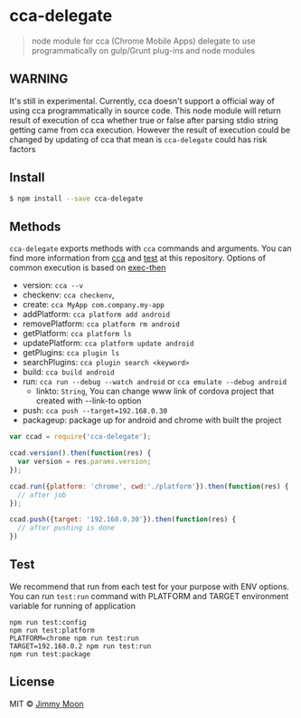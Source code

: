 # cca-delegate

> node module for cca (Chrome Mobile Apps) delegate to use programmatically on gulp/Grunt plug-ins and node modules

## WARNING

It's still in experimental. Currently, cca doesn't support a official way of using cca programmatically in source code. This node module will return result of execution of cca whether true or false after parsing stdio string getting came from cca execution. However the result of execution could be changed by updating of cca that mean is `cca-delegate` could has risk factors

## Install

```sh
$ npm install --save cca-delegate
```

## Methods

`cca-delegate` exports methods with `cca` commands and arguments. You can find more information from [cca](https://www.npmjs.com/package/cca) and [test](./test) at this repository. Options of common execution is based on [exec-then](http://goo.gl/lEn3L8)

- version: `cca --v`
- checkenv: `cca checkenv`,
- create: `cca MyApp com.company.my-app`
- addPlatform: `cca platform add android`
- removePlatform: `cca platform rm android`
- getPlatform: `cca platform ls`
- updatePlatform: `cca platform update android`
- getPlugins: `cca plugin ls`
- searchPlugins: `cca plugin search <keyword>`
- build: `cca build android`
- run: `cca run --debug --watch android` or `cca emulate --debug android`
  + linkto: `String`, You can change www link of cordova project that created with --link-to option
- push: `cca push --target=192.168.0.30`
- packageup: package up for android and chrome with built the project

```js
var ccad = require('cca-delegate');

ccad.version().then(function(res) {
  var version = res.params.version;
});

ccad.run({platform: 'chrome', cwd:'./platform'}).then(function(res) {
  // after job
});

ccad.push({target: '192.168.0.30'}).then(function(res) {
  // after pushing is done
})
```

## Test

We recommend that run from each test for your purpose with ENV options. You can run `test:run` command with PLATFORM and TARGET environment variable for running of application

```
npm run test:config
npm run test:platform
PLATFORM=chrome npm run test:run
TARGET=192.168.0.2 npm run test:run
npm run test:package
```

## License

MIT © [Jimmy Moon](http://github.com/ragingwind)
